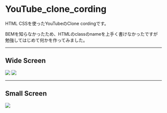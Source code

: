 # YouTube_clone_cording
 HTML CSSを使ったYouTubeのClone cordingです。

 BEMを知らなかったため、HTMLのclassのnameを上手く書けなかったですが <br>
 勉強してはじめて何かを作ってみました。

 --------------------------
 
 ## Wide Screen
 
 <img src="https://user-images.githubusercontent.com/89200643/132947888-ac5b1b58-eb06-4d18-88b8-536c0385c962.JPG">
 
<img src="https://user-images.githubusercontent.com/89200643/132947895-ac0aa484-fa36-4620-96ca-a337cfa28c72.JPG">
 
 --------------------------- 
 
 ## Small Screen
<img src="https://user-images.githubusercontent.com/89200643/132947901-283f71f8-4cd3-451a-b813-69a488383d1f.JPG">


